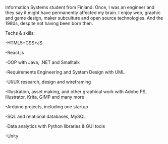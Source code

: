 Information Systems student from Finland. Once, I was an engineer and they say it might have permanently affected my brain.
I enjoy web, graphic and game design, maker subculture and open source technologies. And the 1980s, despite not having been born then.

Techs & skills:

-HTML5+CSS+JS

-React.js

-OOP with Java, .NET and Smalltalk

-Requirements Engineering and System Design with UML

-UI/UX research, design and wireframing

-Illustration, asset making, and other graphical work with Adobe PS, Illustrator, Krita, GIMP and many more

-Arduino projects, including one startup

-SQL and relational databases, MySQL

-Data analytics with Python libraries & GUI tools

-Unity
